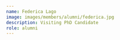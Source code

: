 ```yaml
---
name: Federica Lago
image: images/members/alumni/federica.jpg
description: Visiting PhD Candidate
role: alumni
---
```

